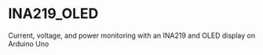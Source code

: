 # INA219_OLED
Current, voltage, and power monitoring with an INA219 and OLED display on Arduino Uno
